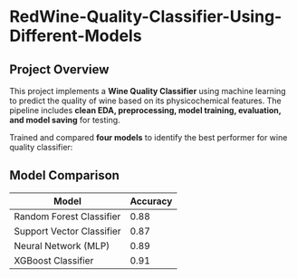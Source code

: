 # RedWine-Quality-Classifier-Using-Different-Models

## Project Overview

This project implements a **Wine Quality Classifier** using machine learning to predict the quality of wine based on its physicochemical features. The pipeline includes **clean EDA, preprocessing, model training, evaluation, and model saving** for testing.

Trained and compared **four models** to identify the best performer for wine quality classifier:

## Model Comparison


| Model                     | Accuracy |
|---------------------------|----------|
| Random Forest Classifier  | 0.88     |
| Support Vector Classifier | 0.87     |
| Neural Network (MLP)      | 0.89     |
| XGBoost Classifier        | 0.91     |
